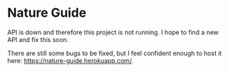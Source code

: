 # Nature Guide

API is down and therefore this project is not running. I hope to find a new API and fix this soon.

There are still some bugs to be fixed, but I feel confident enough to host it here: https://nature-guide.herokuapp.com/.


